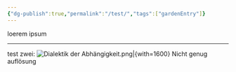 ```yaml
---
{"dg-publish":true,"permalink":"/test/","tags":["gardenEntry"]}
---
```


loerem ipsum
___
test zwei:
![Dialektik der Abhängigkeit.png|{with=1600}](/img/user/Dialektik%20der%20Abh%C3%A4ngigkeit.png)
Nicht genug auflösung